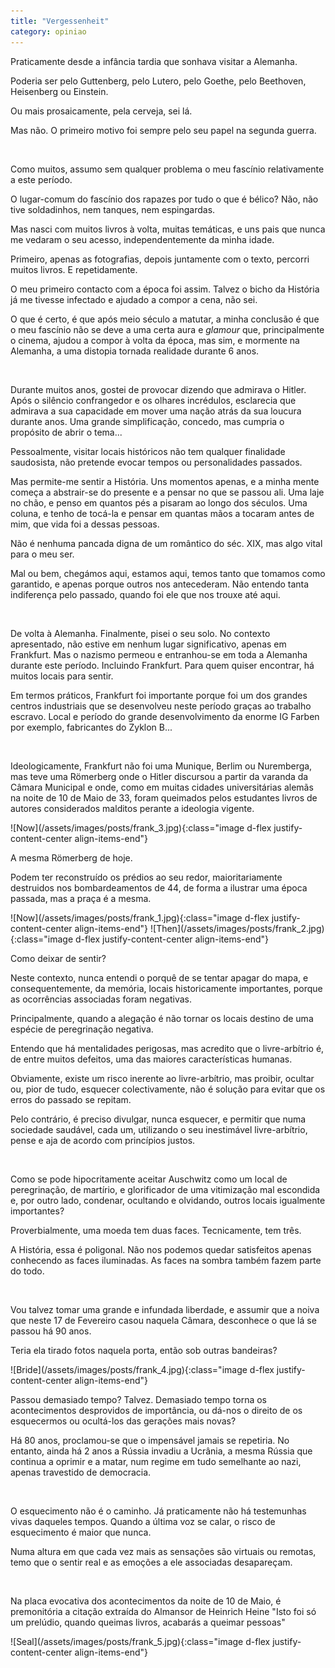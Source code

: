 ```yaml
---
title: "Vergessenheit"
category: opiniao
---
```


Praticamente desde a infância tardia que sonhava visitar a Alemanha.

Poderia ser pelo Guttenberg, pelo Lutero, pelo Goethe, pelo Beethoven, Heisenberg ou Einstein.

Ou mais prosaicamente, pela cerveja, sei lá.

Mas não. O primeiro motivo foi sempre pelo seu papel na segunda guerra.

<br />

Como muitos, assumo sem qualquer problema o meu fascínio relativamente a este período.

O lugar-comum do fascínio dos rapazes por tudo o que é bélico? Não, não tive soldadinhos, nem tanques, nem espingardas.

Mas nasci com muitos livros à volta, muitas temáticas, e uns pais que nunca me vedaram o seu acesso, independentemente da minha idade.

Primeiro, apenas as fotografias, depois juntamente com o texto, percorri muitos livros. E repetidamente.

O meu primeiro contacto com a época foi assim. Talvez o bicho da História já me tivesse infectado e ajudado a compor a cena, não sei.

O que é certo, é que após meio século a matutar, a minha conclusão é que o meu fascínio não se deve a uma certa aura e _glamour_ que, principalmente o cinema, ajudou a compor à volta da época, mas sim, e mormente na Alemanha, a uma distopia tornada realidade durante 6 anos.

<br />

Durante muitos anos, gostei de provocar dizendo que admirava o Hitler. Após o silêncio confrangedor e os olhares incrédulos, esclarecia que admirava a sua capacidade em mover uma nação atrás da sua loucura durante anos. Uma grande simplificação, concedo, mas cumpria o propósito de abrir o tema...

Pessoalmente, visitar locais históricos não tem qualquer finalidade saudosista, não pretende evocar tempos ou personalidades passados.

Mas permite-me sentir a História. Uns momentos apenas, e a minha mente começa a abstrair-se do presente e a pensar no que se passou ali. Uma laje no chão, e penso em quantos pés a pisaram ao longo dos séculos. Uma coluna, e tenho de tocá-la e pensar em quantas mãos a tocaram antes de mim, que vida foi a dessas pessoas.

Não é nenhuma pancada digna de um romântico do séc. XIX, mas algo vital para o meu ser.

Mal ou bem, chegámos aqui, estamos aqui, temos tanto que tomamos como garantido, e apenas porque outros nos antecederam. Não entendo tanta indiferença pelo passado, quando foi ele que nos trouxe até aqui.

<br />

De volta à Alemanha. Finalmente, pisei o seu solo. No contexto apresentado, não estive em nenhum lugar significativo, apenas em Frankfurt. Mas o nazismo permeou e entranhou-se em toda a Alemanha durante este período. Incluindo Frankfurt. Para quem quiser encontrar, há muitos locais para sentir.

Em termos práticos, Frankfurt foi importante porque foi um dos grandes centros industriais que se desenvolveu neste período graças ao trabalho escravo. Local e período do grande desenvolvimento da enorme IG Farben por exemplo, fabricantes do Zyklon B...

<br />

Ideologicamente, Frankfurt não foi uma Munique, Berlim ou Nuremberga, mas teve uma Römerberg onde o Hitler discursou a partir da varanda da Câmara Municipal e onde, como em muitas cidades universitárias alemãs na noite de 10 de Maio de 33, foram queimados pelos estudantes livros de autores considerados malditos perante a ideologia vigente.

<span class="container d-flex">
<span class="col">
	<span class="row">![Now](/assets/images/posts/frank_3.jpg){:class="image d-flex justify-content-center align-items-end"}
	</span>	
</span>
</span>

<br />

A mesma Römerberg de hoje.

Podem ter reconstruído os prédios ao seu redor, maioritariamente destruidos nos bombardeamentos de 44, de forma a ilustrar uma época passada, mas a praça é a mesma.


<span class="container d-flex">
<span class="col">
	<span class="row">
		<span class="col-sm">
			<span class="row">![Now](/assets/images/posts/frank_1.jpg){:class="image d-flex justify-content-center align-items-end"}</span>
		</span>
		<span class="col-sm">
			<span class="row">![Then](/assets/images/posts/frank_2.jpg){:class="image d-flex justify-content-center align-items-end"}</span>
		</span>
	</span>	
</span>
</span>

<br />

Como deixar de sentir?

Neste contexto, nunca entendi o porquê de se tentar apagar do mapa, e consequentemente, da memória, locais historicamente importantes, porque as ocorrências associadas foram negativas.

Principalmente, quando a alegação é não tornar os locais destino de uma espécie de peregrinação negativa.

Entendo que há mentalidades perigosas, mas acredito que o livre-arbítrio é, de entre muitos defeitos, uma das maiores características humanas.

Obviamente, existe um risco inerente ao livre-arbítrio, mas proibir, ocultar ou, pior de tudo, esquecer colectivamente, não é solução para evitar que os erros do passado se repitam.

Pelo contrário, é preciso divulgar, nunca esquecer, e permitir que numa sociedade saudável, cada um, utilizando o seu inestimável livre-arbítrio, pense e aja de acordo com princípios justos.

<br />

Como se pode hipocritamente aceitar Auschwitz como um local de peregrinação, de martírio, e glorificador de uma vitimização mal escondida e, por outro lado, condenar, ocultando e olvidando, outros locais igualmente importantes?

Proverbialmente, uma moeda tem duas faces. Tecnicamente, tem três.

A História, essa é poligonal. Não nos podemos quedar satisfeitos apenas conhecendo as faces iluminadas. As faces na sombra também fazem parte do todo.

<br />

Vou talvez tomar uma grande e infundada liberdade, e assumir que a noiva que neste 17 de Fevereiro casou naquela Câmara, desconhece o que lá se passou há 90 anos.

Teria ela tirado fotos naquela porta, então sob outras bandeiras?

<span class="container d-flex">
<span class="col">
	<span class="row">![Bride](/assets/images/posts/frank_4.jpg){:class="image d-flex justify-content-center align-items-end"}
	</span>	
</span>
</span>

<br />

Passou demasiado tempo? Talvez. Demasiado tempo torna os acontecimentos desprovidos de importância, ou dá-nos o direito de os esquecermos ou ocultá-los das gerações mais novas?

Há 80 anos, proclamou-se que o impensável jamais se repetiria. No entanto, ainda há 2 anos a Rússia invadiu a Ucrânia, a mesma Rússia que continua a oprimir e a matar, num regime em tudo semelhante ao nazi, apenas travestido de democracia.


<br />

O esquecimento não é o caminho. Já praticamente não há testemunhas vivas daqueles tempos. Quando a última voz se calar, o risco de esquecimento é maior que nunca.

Numa altura em que cada vez mais as sensações são virtuais ou remotas, temo que o sentir real e as emoções a ele associadas desapareçam.

<br />

Na placa evocativa dos acontecimentos da noite de 10 de Maio, é premonitória a citação extraída do Almansor de Heinrich Heine
"Isto foi só um prelúdio, quando queimas livros, acabarás a queimar pessoas"

<span class="container d-flex">
<span class="col">
	<span class="row">![Seal](/assets/images/posts/frank_5.jpg){:class="image d-flex justify-content-center align-items-end"}
	</span>	
</span>
</span>
